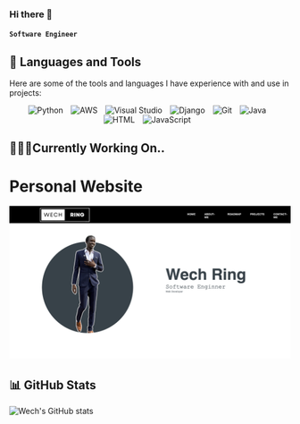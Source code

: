 ### Hi there 👋

<!--
**wechring/wechring** is a ✨ _special_ ✨ repository because its `README.md` (this file) appears on your GitHub profile.

Here are some ideas to get you started:

- 🔭 I’m currently working on ...
- 🌱 I’m currently learning ...
- 👯 I’m looking to collaborate on ...
- 🤔 I’m looking for help with ...
- 💬 Ask me about ...
- 📫 How to reach me: ...
- 😄 Pronouns: ...
- ⚡ Fun fact: ...
-->

**`Software Engineer`**

## 🧰 Languages and Tools
Here are some of the tools and languages I have experience with and use in projects:
<p align="center">
<img align="centre" alt="Python" width="50px" style="padding-right:10px;" src="https://cdn.jsdelivr.net/gh/devicons/devicon/icons/python/python-plain.svg" />
<img align="centre" alt="AWS" width="50px" style="padding-right:10px;" src="https://cdn.jsdelivr.net/gh/devicons/devicon/icons/amazonwebservices/amazonwebservices-original.svg" />
<img align="centre" alt="Visual Studio" width="50px" style="padding-right:10px;" src="https://cdn.jsdelivr.net/gh/devicons/devicon/icons/visualstudio/visualstudio-plain.svg" />
<img align="centre" alt="Django" width="50px" style="padding-right:10px;" src="https://cdn.jsdelivr.net/gh/devicons/devicon/icons/django/django-plain.svg" />
<img align="centre" alt="Git" width="50px" style="padding-right:10px;" src="https://cdn.jsdelivr.net/gh/devicons/devicon/icons/git/git-original.svg" />
<img align="centre" alt="Java" width="50px" style="padding-right:10px;" src="https://cdn.jsdelivr.net/gh/devicons/devicon/icons/java/java-plain.svg" />
<img align="centre" alt="HTML" width="50px" style="padding-right:10px;" src="https://cdn.jsdelivr.net/gh/devicons/devicon/icons/html5/html5-plain.svg" />
<img align="centre" alt="JavaScript" width="50px" style="padding-right:10px;" src="https://cdn.jsdelivr.net/gh/devicons/devicon/icons/javascript/javascript-plain.svg" />    
</p>

## 👨🏿‍💻Currently Working On..
<h1>Personal Website</h1>
<img align="centre" alt="Personal Website - Project" style="padding-right:10px;" src="PersonalWebsite.png" />

## 📊 GitHub Stats
![Wech's GitHub stats](https://github-readme-stats.vercel.app/api?username=wechring&show_icons=true&theme=gruvbox)
